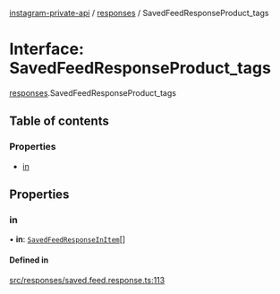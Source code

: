 [instagram-private-api](../../README.md) / [responses](../../modules/responses.md) / SavedFeedResponseProduct_tags

# Interface: SavedFeedResponseProduct\_tags

[responses](../../modules/responses.md).SavedFeedResponseProduct_tags

## Table of contents

### Properties

- [in](SavedFeedResponseProduct_tags.md#in)

## Properties

### in

• **in**: [`SavedFeedResponseInItem`](SavedFeedResponseInItem.md)[]

#### Defined in

[src/responses/saved.feed.response.ts:113](https://github.com/Nerixyz/instagram-private-api/blob/b3351b9/src/responses/saved.feed.response.ts#L113)
